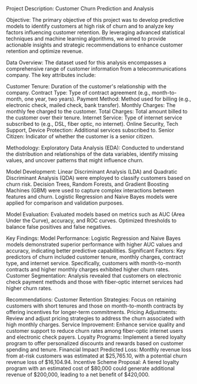 Project Description: Customer Churn Prediction and Analysis

Objective:
The primary objective of this project was to develop predictive models to identify customers at high risk of churn and to analyze key factors influencing customer retention. By leveraging advanced statistical techniques and machine learning algorithms, we aimed to provide actionable insights and strategic recommendations to enhance customer retention and optimize revenue.

Data Overview:
The dataset used for this analysis encompasses a comprehensive range of customer information from a telecommunications company. The key attributes include:

Customer Tenure: Duration of the customer's relationship with the company.
Contract Type: Type of contract agreement (e.g., month-to-month, one year, two years).
Payment Method: Method used for billing (e.g., electronic check, mailed check, bank transfer).
Monthly Charges: The monthly fee charged to the customer.
Total Charges: Total amount billed to the customer over their tenure.
Internet Service: Type of internet service subscribed to (e.g., DSL, fiber optic, no internet).
Online Security, Tech Support, Device Protection: Additional services subscribed to.
Senior Citizen: Indicator of whether the customer is a senior citizen.

Methodology:
Exploratory Data Analysis (EDA): Conducted to understand the distribution and relationships of the data variables, identify missing values, and uncover patterns that might influence churn.

Model Development:
Linear Discriminant Analysis (LDA) and Quadratic Discriminant Analysis (QDA) were employed to classify customers based on churn risk.
Decision Trees, Random Forests, and Gradient Boosting Machines (GBM) were used to capture complex interactions between features and churn.
Logistic Regression and Naive Bayes models were applied for comparison and validation purposes.

Model Evaluation:
Evaluated models based on metrics such as AUC (Area Under the Curve), accuracy, and ROC curves.
Optimized thresholds to balance false positives and false negatives.

Key Findings:
Model Performance: Logistic Regression and Naive Bayes models demonstrated superior performance with higher AUC values and accuracy, indicating better predictive capabilities.
Significant Factors: Key predictors of churn included customer tenure, monthly charges, contract type, and internet service. Specifically, customers with month-to-month contracts and higher monthly charges exhibited higher churn rates.
Customer Segmentation: Analysis revealed that customers on electronic check payment methods and those with fiber-optic internet services had higher churn rates.

Recommendations:
Customer Retention Strategies: Focus on retaining customers with short tenures and those on month-to-month contracts by offering incentives for longer-term commitments.
Pricing Adjustments: Review and adjust pricing strategies to address the churn associated with high monthly charges.
Service Improvement: Enhance service quality and customer support to reduce churn rates among fiber-optic internet users and electronic check payers.
Loyalty Programs: Implement a tiered loyalty program to offer personalized discounts and rewards based on customer spending and tenure.
Financial Impact
Predicted Loss: Monthly revenue loss from at-risk customers was estimated at $25,765.10, with a potential churn revenue loss of $16,104.94.
Incentive Scheme Proposal: A tiered loyalty program with an estimated cost of $80,000 could generate additional revenue of $200,000, leading to a net benefit of $420,000.
